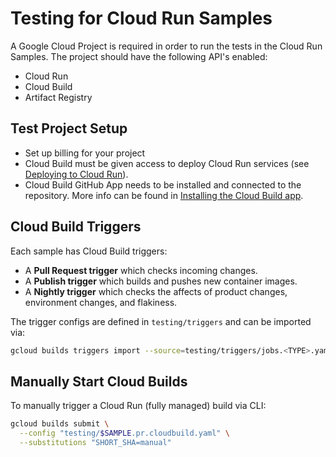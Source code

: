 # Testing for Cloud Run Samples

A Google Cloud Project is required in order to run the tests in the Cloud Run Samples. The project should have the following API's enabled:

* Cloud Run
* Cloud Build
* Artifact Registry

## Test Project Setup

* Set up billing for your project
* Cloud Build must be given access to deploy Cloud Run services (see [Deploying to Cloud Run][access]).
* Cloud Build GitHub App needs to be installed and connected to the repository. More info can be found in [Installing the Cloud Build app][app].

[access]: https://cloud.google.com/build/docs/deploying-builds/deploy-cloud-run#continuous-iam
[app]: https://cloud.google.com/build/docs/automating-builds/build-repos-from-github#installing_gcb_app

## Cloud Build Triggers

Each sample has Cloud Build triggers:

* A **Pull Request trigger** which checks incoming changes.
* A **Publish trigger** which builds and pushes new container images.
* A **Nightly trigger** which checks the affects of product changes, environment changes, and flakiness.

The trigger configs are defined in `testing/triggers` and can be imported via:

```sh
gcloud builds triggers import --source=testing/triggers/jobs.<TYPE>.yaml
```

## Manually Start Cloud Builds

To manually trigger a Cloud Run (fully managed) build via CLI:

```sh
gcloud builds submit \
  --config "testing/$SAMPLE.pr.cloudbuild.yaml" \
  --substitutions "SHORT_SHA=manual"
```
